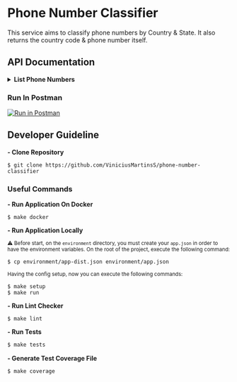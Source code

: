 # Phone Number Classifier
This service aims to classify phone numbers by Country & State. It also returns the country code & phone number itself.

## API Documentation

<details>
  <summary><b>List Phone Numbers</b></summary>

  </br>

  > **Show all classified phone numbers**

  #### URL
  `/phone`

  #### Method
  `GET`

  ### Query Params
  `country`
  `state`

  #### Success Response
  ```json
  {
      "status": true,
      "result": [
          {
            "country": "Morocco",
            "state": "NOK",
            "countryCode": "+212",
            "PhoneNumber": "6007989253"
          }
      ]
  }
  ```

  #### Error Response
  ```json
  {
    "status": false,
    "message": "Internal Server Error Occurred. Please, get in touch with the support team."
  }
  ```

  #### Try it out
  ```bash
  curl --location --request GET 'localhost:8080/phone'
  curl --location --request GET 'localhost:8080/phone?country=Mozambique&state=ok'
  ```

</details>

### Run In Postman
[![Run in Postman](https://run.pstmn.io/button.svg)](https://app.getpostman.com/run-collection/955776fb0c44d8d9235f)

## Developer Guideline

**- Clone Repository**
```
$ git clone https://github.com/ViniciusMartinsS/phone-number-classifier
```

### Useful Commands

**- Run Application On Docker**
```
$ make docker
```

**- Run Application Locally**

<sub>⚠️ Before start, on the `environment` directory, you must create your `app.json` in order to have the environment variables.
On the root of the project, execute the following command:</sup>
```
$ cp environment/app-dist.json environment/app.json
```

<sub> Having the config setup, now you can execute the following commands: <sub>

```
$ make setup
$ make run
```

**- Run Lint Checker**
```
$ make lint
```

**- Run Tests**
```bash
$ make tests
```

**- Generate Test Coverage File**
```bash
$ make coverage
```
